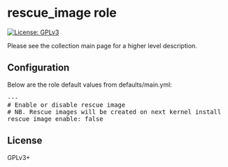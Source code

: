 # rescue_image role

[![License: GPLv3](https://img.shields.io/badge/license-GPLv3-brightgreen.svg)](https://www.gnu.org/licenses/gpl-3.0)

Please see the collection main page for a higher level description.

## Configuration

Below are the role default values from defaults/main.yml:

<pre>
---
# Enable or disable rescue image
# NB. Rescue images will be created on next kernel install
rescue_image_enable: false
</pre>

## License

GPLv3+
